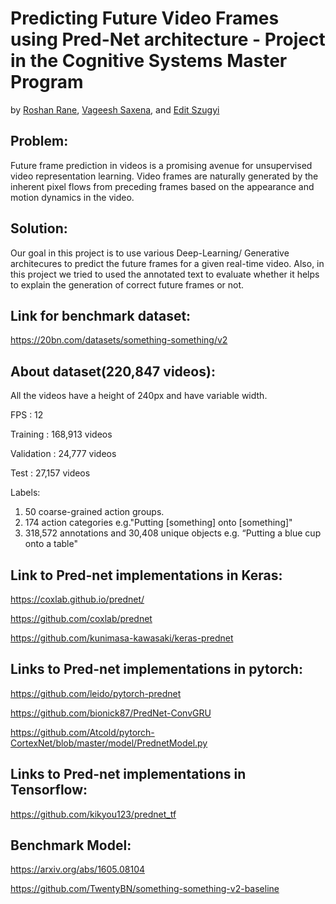 # Predicting Future Video Frames using Pred-Net architecture - Project in the Cognitive Systems Master Program

by [Roshan Rane](https://github.com/RoshanRane), [Vageesh Saxena](https://github.com/vageeshSaxena), and [Edit Szugyi](https://github.com/szugyiedit)

## Problem:
Future frame prediction in videos is a promising avenue for unsupervised video representation learning. Video frames are naturally generated by the inherent pixel flows from preceding frames based on the appearance and motion dynamics in the video.

## Solution: 
Our goal in this project is to use various Deep-Learning/ Generative architecures to predict the future frames for a given real-time video. Also, in this project we tried to used the annotated text to evaluate whether it helps to explain the generation of correct future frames or not. 

## Link for benchmark dataset:
https://20bn.com/datasets/something-something/v2

## About dataset(220,847 videos):
All the videos have a height of 240px and have variable width.

FPS : 12  

Training : 168,913 videos

Validation : 24,777 videos

Test : 27,157 videos

Labels: 
1) 50 coarse-grained action groups.
2) 174 action categories e.g."Putting [something] onto [something]"  
3) 318,572 annotations and 30,408 unique objects e.g. “Putting a blue cup onto a table"  

## Link to Pred-net implementations in Keras:
https://coxlab.github.io/prednet/

https://github.com/coxlab/prednet

https://github.com/kunimasa-kawasaki/keras-prednet

## Links to Pred-net implementations in pytorch:
https://github.com/leido/pytorch-prednet

https://github.com/bionick87/PredNet-ConvGRU

https://github.com/Atcold/pytorch-CortexNet/blob/master/model/PrednetModel.py

## Links to Pred-net implementations in Tensorflow:
https://github.com/kikyou123/prednet_tf

## Benchmark Model:
https://arxiv.org/abs/1605.08104

https://github.com/TwentyBN/something-something-v2-baseline
